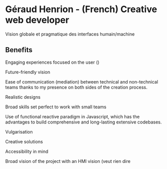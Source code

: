 # Géraud Henrion - (French) Creative web developer



Vision globale et pragmatique des interfaces humain/machine

## Benefits

Engaging experiences focused on the user ()

Future-friendly vision

Ease of communication (mediation) between technical and non-technical teams thanks to my presence on both sides of the creation process.

Realistic designs

Broad skills set perfect to work with small teams

Use of functional reactive paradigm in Javascript, which has the advantages to build comprehensive and long-lasting extensive codebases. 

Vulgarisation

Creative solutions

Accessibility in mind

Broad vision of the project with an HMI vision (veut rien dire